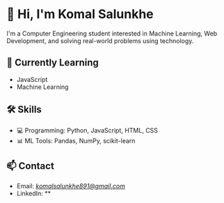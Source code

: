 # 👋 Hi, I'm Komal Salunkhe

I'm a Computer Engineering student interested in Machine Learning, Web Development, and solving real-world problems using technology.

## 🌱 Currently Learning
- JavaScript
- Machine Learning


## 🛠 Skills
 - 💻 Programming: Python, JavaScript, HTML, CSS
-  📊 ML Tools: Pandas, NumPy, scikit-learn




## 📫 Contact
- Email: *komalsalunkhe891@gmail.com*
- LinkedIn: **







